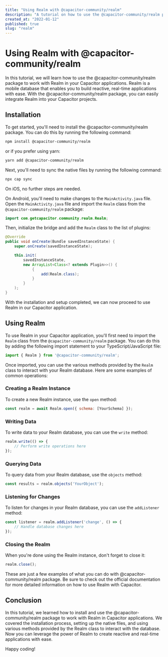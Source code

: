 ```yaml
---
title: "Using Realm with @capacitor-community/realm"
description: "A tutorial on how to use the @capacitor-community/realm package to work with Realm in your Capacitor applications."
created_at: "2022-01-12"
published: true
slug: "realm"
---
```


# Using Realm with @capacitor-community/realm

In this tutorial, we will learn how to use the @capacitor-community/realm package to work with Realm in your Capacitor applications. Realm is a mobile database that enables you to build reactive, real-time applications with ease. With the @capacitor-community/realm package, you can easily integrate Realm into your Capacitor projects.

## Installation

To get started, you'll need to install the @capacitor-community/realm package. You can do this by running the following command:

```bash
npm install @capacitor-community/realm
```

or if you prefer using yarn:

```bash
yarn add @capacitor-community/realm
```

Next, you'll need to sync the native files by running the following command:

```bash
npx cap sync
```

On iOS, no further steps are needed.

On Android, you'll need to make changes to the `MainActivity.java` file. Open the `MainActivity.java` file and import the `Realm` class from the `@capacitor-community/realm` package:

```java
import com.getcapacitor.community.realm.Realm;
```

Then, initialize the bridge and add the `Realm` class to the list of plugins:

```java
@Override
public void onCreate(Bundle savedInstanceState) {
    super.onCreate(savedInstanceState);

    this.init(
        savedInstanceState,
        new ArrayList<Class<? extends Plugin>>() {
            {
                add(Realm.class);
            }
        }
    );
}
```

With the installation and setup completed, we can now proceed to use Realm in our Capacitor application.

## Using Realm

To use Realm in your Capacitor application, you'll first need to import the `Realm` class from the `@capacitor-community/realm` package. You can do this by adding the following import statement to your TypeScript/JavaScript file:

```javascript
import { Realm } from '@capacitor-community/realm';
```

Once imported, you can use the various methods provided by the `Realm` class to interact with your Realm database. Here are some examples of common operations:

### Creating a Realm Instance

To create a new Realm instance, use the `open` method:

```javascript
const realm = await Realm.open({ schema: [YourSchema] });
```

### Writing Data

To write data to your Realm database, you can use the `write` method:

```javascript
realm.write(() => {
    // Perform write operations here
});
```

### Querying Data

To query data from your Realm database, use the `objects` method:

```javascript
const results = realm.objects('YourObject');
```

### Listening for Changes

To listen for changes in your Realm database, you can use the `addListener` method:

```javascript
const listener = realm.addListener('change', () => {
    // Handle database changes here
});
```

### Closing the Realm

When you're done using the Realm instance, don't forget to close it:

```javascript
realm.close();
```

These are just a few examples of what you can do with @capacitor-community/realm package. Be sure to check out the official documentation for more detailed information on how to use Realm with Capacitor.

## Conclusion

In this tutorial, we learned how to install and use the @capacitor-community/realm package to work with Realm in Capacitor applications. We covered the installation process, setting up the native files, and using various methods provided by the Realm class to interact with the database. Now you can leverage the power of Realm to create reactive and real-time applications with ease.

Happy coding!
